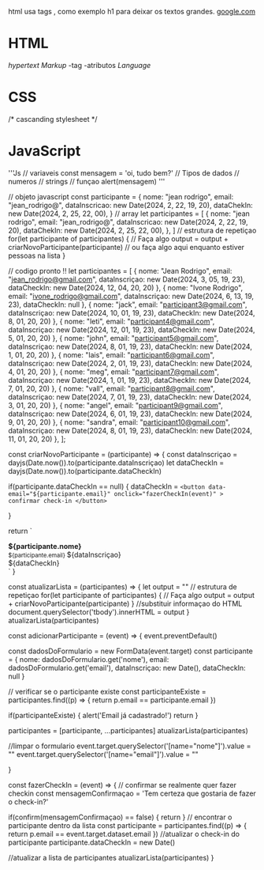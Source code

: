 html usa tags , como exemplo h1 para deixar os textos grandes.
<a href="https://google.com">google.com</a>
# HTML

*hypertext*
*Markup*
-tag
-atributos
*Language*


# CSS
/* cascanding stylesheet */

# JavaScript
'''Js 
// variaveis 
const mensagem = 'oi, tudo bem?'
// Tipos de dados
  // numeros
  // strings 
// funçao
alert(mensagem) 
'''


// objeto javascript
const participante = {
  nome: "jean rodrigo",
  email: "jean_rodrigo@",
  dataInscricao: new Date(2024, 2, 22, 19, 20),
  dataChekIn: new Date(2024, 2, 25, 22, 00),
}
// array
let participantes = [
  {
  nome: "jean rodrigo",
  email: "jean_rodrigo@",
  dataInscricao: new Date(2024, 2, 22, 19, 20),
  dataChekIn: new Date(2024, 2, 25, 22, 00),
},
]
   // estrutura de repetiçao
   for(let participante of participantes) {
    // Faça algo
    output = output + criarNovoParticipante(participante)
    // ou faça algo aqui enquanto estiver pessoas na lista
   }

   // codigo pronto !!
   let participantes = [
  {
    nome: "Jean Rodrigo",
    email: "jean_rodrigo@gmail.com",
    dataInscriçao: new Date(2024, 3, 05, 19, 23),
    dataCheckIn: new Date(2024, 12, 04, 20, 20)
  },
  {
    nome: "Ivone Rodrigo",
    email: "ivone_rodrigo@gmail.com",
    dataInscriçao: new Date(2024, 6, 13, 19, 23),
    dataCheckIn: null
  },
  {
    nome: "jack",
    email: "participant3@gmail.com",
    dataInscriçao: new Date(2024, 10, 01, 19, 23),
    dataCheckIn: new Date(2024, 8, 01, 20, 20)
  },
  {
    nome: "leti",
    email: "participant4@gmail.com",
    dataInscriçao: new Date(2024, 12, 01, 19, 23),
    dataCheckIn: new Date(2024, 5, 01, 20, 20)
  },
  {
    nome: "john",
    email: "participant5@gmail.com",
    dataInscriçao: new Date(2024, 8, 01, 19, 23),
    dataCheckIn: new Date(2024, 1, 01, 20, 20)
  },
  {
    nome: "lais",
    email: "participant6@gmail.com",
    dataInscriçao: new Date(2024, 2, 01, 19, 23),
    dataCheckIn: new Date(2024, 4, 01, 20, 20)
  },
  {
    nome: "meg",
    email: "participant7@gmail.com",
    dataInscriçao: new Date(2024, 1, 01, 19, 23),
    dataCheckIn: new Date(2024, 7, 01, 20, 20)
  },
  {
    nome: "vall",
    email: "participant8@gmail.com",
    dataInscriçao: new Date(2024, 7, 01, 19, 23),
    dataCheckIn: new Date(2024, 3, 01, 20, 20)
  },
  {
    nome: "angel",
    email: "participant9@gmail.com",
    dataInscriçao: new Date(2024, 6, 01, 19, 23),
    dataCheckIn: new Date(2024, 9, 01, 20, 20)
  },
  {
    nome: "sandra",
    email: "participant10@gmail.com",
    dataInscriçao: new Date(2024, 8, 01, 19, 23),
    dataCheckIn: new Date(2024, 11, 01, 20, 20)
  },
];

const criarNovoParticipante = (participante) => {
  const dataInscriçao = dayjs(Date.now()).to(participante.dataInscriçao)
  let dataCheckIn = dayjs(Date.now()).to(participante.dataCheckIn)
  
  if(participante.dataCheckIn == null) {
    dataCheckIn = `
    <button
    data-email="${participante.email}"
    onclick="fazerCheckIn(event)"
    >
    confirmar check-in
    </button>
    `

  }

  return `
  <tr>
      <td>
        <strong>
          ${participante.nome}
        </strong>
        <br>
        <small>
          ${participante.email}
        </small>
      </td>
      <td>${dataInscriçao}</td>
      <br>
      <td>${dataCheckIn}</td>
      <br>
    </tr>
  `
}

const atualizarLista = (participantes) => {
  let output = ""
   // estrutura de repetiçao
   for(let participante of participantes) {
    // Faça algo
    output = output + criarNovoParticipante(participante)
   }
   //substituir informaçao do HTML
  document.querySelector('tbody').innerHTML = output
}
atualizarLista(participantes)

const adicionarParticipante = (event) => {
  event.preventDefault()

  const dadosDoFormulario = new FormData(event.target)
  const participante = {
    nome: dadosDoFormulario.get('nome'),
    email: dadosDoFormulario.get('email'),
    dataInscriçao: new Date(),
    dataCheckIn: null
  }
  
  // verificar se o participante existe
   const participanteExiste = participantes.find((p) => {
    return p.email == participante.email
   })
  
  if(participanteExiste) {
    alert('Email já cadastrado!')
    return
  }


  participantes = [participante, ...participantes]
  atualizarLista(participantes)

  //limpar o formulario
  event.target.querySelector('[name="nome"]').value = ""
  event.target.querySelector('[name="email"]').value = ""
   
}

const fazerCheckIn = (event) => {
  // confirmar se realmente quer fazer checkin
  const mensagemConfirmaçao = 'Tem certeza que gostaria de fazer o check-in?'

  if(confirm(mensagemConfirmaçao) == false) {
    return
  }
  // encontrar o participante dentro da lista
  const participante = participantes.find((p) => {
    return p.email == event.target.dataset.email
  })
  //atualizar o check-in do participante
  participante.dataCheckIn = new Date()

  //atualizar a lista de participantes
  atualizarLista(participantes)
}
